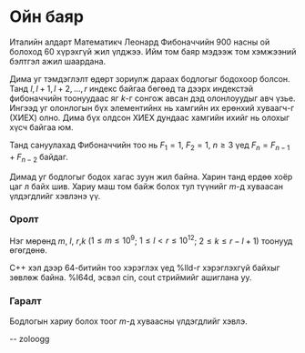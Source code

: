 Ойн баяр
========
Италийн алдарт Математикч Леонард Фибоначчийн $900$ насны ой болоход $60$ хүрэхгүй жил үлджээ. Ийм том баяр мэдээж том хэмжээний бэлтгэл ажил шаардана.

Дима уг тэмдэглэлт өдөрт зориулж дараах бодлогыг бодохоор болсон. Танд $l, l+1, l+2, ... , r$ индекс байгаа бөгөөд та дээрх индекстэй фибоначчийн тоонуудаас яг $k$-г сонгож авсан дэд олонлоуудыг авч үзье. Ингээд уг олонлогын бүх элементийнх нь хамгийн их ерөнхий хуваагч-г (ХИЕХ) олно. Дима бүх олдсон ХИЕХ дундаас хамгийн ихийг нь олохыг хүсч байгаа юм.

Танд сануулахад Фибоначчийн тоо нь $F_1 = 1$, $F_2 = 1$, $n ≥ 3$ үед $F_n = F_{n-1}+F_{n-2}$ байдаг.

Димад уг бодлогыг бодох хагас зуун жил байна. Харин танд ердөө хоёр цаг л байх шив. Хариу маш том байж болох тул түүнийг $m$-д хуваасан үлдэгдлийг хэвлэнэ үү.


### Оролт
Нэг мөрөнд $m$, $l$, $r$,$k$ ($1 ≤ m ≤ 10^9$; $1 ≤ l < r ≤ 10^{12}$; $2 ≤ k ≤ r - l + 1$) тоонууд өгөгдөнө.

C++ хэл дээр 64-битийн тоо хэрэглэх үед %lld-г хэрэглэхгүй байхыг зөвлөж байна.
%I64d, эсвэл cin, cout стриймийг ашиглана уу.


### Гаралт
Бодлогын хариу болох тоог $m$-д хуваасны үлдэгдлийг хэвлэ.

-- zoloogg
